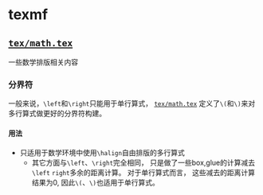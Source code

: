 # texmf

## [`tex/math.tex`](tex/math.tex)

一些数学排版相关内容

### 分界符

一般来说，`\left`和`\right`只能用于单行算式，
[`tex/math.tex`](tex/math.tex)
定义了`\(`和`\)`来对多行算式做更好的分界符构建。

#### 用法

- 只适用于数学环境中使用`\halign`自由排版的多行算式
	- 其它方面与`\left`、`\right`完全相同，
		只是做了一些box,glue的计算减去`\left` `right`多余的距离计算。
		对于单行算式而言，
		这些减去的距离计算结果为0,
		因此`\(`、`\)`也适用于单行算式。
